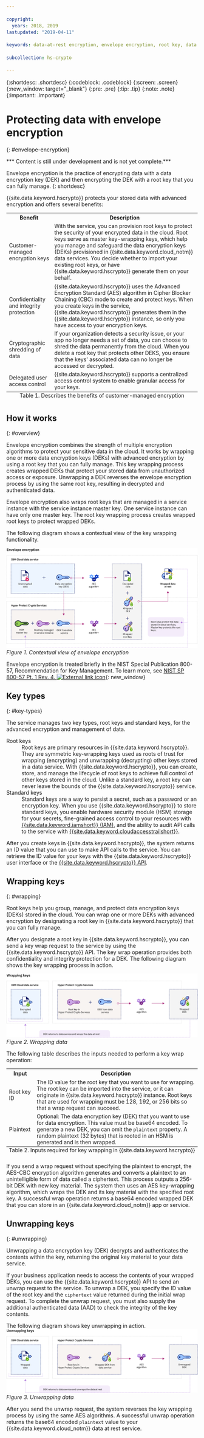 ```yaml
---

copyright:
  years: 2018, 2019
lastupdated: "2019-04-11"

keywords: data-at-rest encryption, envelope encryption, root key, data encryption key, protect data encryption key, encrypt data encryption key, wrap data encryption key, unwrap data encryption key

subcollection: hs-crypto

---
```


{:shortdesc: .shortdesc}
{:codeblock: .codeblock}
{:screen: .screen}
{:new_window: target="_blank"}
{:pre: .pre}
{:tip: .tip}
{:note: .note}
{:important: .important}

# Protecting data with envelope encryption
{: #envelope-encryption}

*** Content is still under development and is not yet complete.***

Envelope encryption is the practice of encrypting data with a data encryption key (DEK) and then encrypting the DEK with a root key that you can fully manage.
{: shortdesc}

{{site.data.keyword.hscrypto}} protects your stored data with advanced encryption and offers several benefits:

<table>
  <th>Benefit</th>
  <th>Description</th>
  <tr>
    <td>Customer-managed encryption keys</td>
    <td>With the service, you can provision root keys to protect the security of your encrypted data in the cloud. Root keys serve as master key-wrapping keys, which help you manage and safeguard the data encryption keys (DEKs) provisioned in {{site.data.keyword.cloud_notm}} data services. You decide whether to import your existing root keys, or have {{site.data.keyword.hscrypto}} generate them on your behalf.</td>
  </tr>
  <tr>
    <td>Confidentiality and integrity protection</td>
    <td>{{site.data.keyword.hscrypto}} uses the Advanced Encryption Standard (AES) algorithm in Cipher Blocker Chaining (CBC) mode to create and protect keys. When you create keys in the service, {{site.data.keyword.hscrypto}} generates them in the {{site.data.keyword.hscrypto}} instance, so only you have access to your encryption keys.</td>
  </tr>
  <tr>
    <td>Cryptographic shredding of data</td>
    <td>If your organization detects a security issue, or your app no longer needs a set of data, you can choose to shred the data permanently from the cloud. When you delete a root key that protects other DEKS, you ensure that the keys' associated data can no longer be accessed or decrypted.</td>
  </tr>
  <tr>
    <td>Delegated user access control</td>
    <td>{{site.data.keyword.hscrypto}} supports a centralized access control system to enable granular access for your keys.</td>
  </tr>
  <caption style="caption-side:bottom;">Table 1. Describes the benefits of customer-managed encryption</caption>
</table>

## How it works
{: #overview}

Envelope encryption combines the strength of multiple encryption algorithms to protect your sensitive data in the cloud. It works by wrapping one or more data encryption keys (DEKs) with advanced encryption by using a root key that you can fully manage. This key wrapping process creates wrapped DEKs that protect your stored data from unauthorized access or exposure. Unwrapping a DEK reverses the envelope encryption process by using the same root key, resulting in decrypted and authenticated data.

Envelope encryption also wraps root keys that are managed in a service instance with the service instance master key. One service instance can have only one master key. The root key wrapping process creates wrapped root keys to protect wrapped DEKs.

The following diagram shows a contextual view of the key wrapping functionality.

![The diagram shows a contextual view of envelope encryption.](image/envelope-encryption.png "The diagram shows a contextual view of envelope encryption.")
*Figure 1. Contextual view of envelope encryption*

Envelope encryption is treated briefly in the NIST Special Publication 800-57, Recommendation for Key Management. To learn more, see [NIST SP 800-57 Pt. 1 Rev. 4. ![External link icon](../../../icons/launch-glyph.svg "External link icon")](https://www.nist.gov/publications/recommendation-key-management-part-1-general-0){: new_window}

## Key types
{: #key-types}

The service manages two key types, root keys and standard keys, for the advanced encryption and management of data.

<dl>
  <dt>Root keys</dt>
    <dd>Root keys are primary resources in {{site.data.keyword.hscrypto}}. They are symmetric key-wrapping keys used as roots of trust for wrapping (encrypting) and unwrapping (decrypting) other keys stored in a data service. With {{site.data.keyword.hscrypto}}, you can create, store, and manage the lifecycle of root keys to achieve full control of other keys stored in the cloud. Unlike a standard key, a root key can never leave the bounds of the {{site.data.keyword.hscrypto}} service.</dd>
  <dt>Standard keys</dt>
    <dd>Standard keys are a way to persist a secret, such as a password or an encryption key. When you use {{site.data.keyword.hscrypto}} to store standard keys, you enable hardware security module (HSM) storage for your secrets, fine-grained access control to your resources with <a href="/docs/services/hs-crypto?topic=hs-crypto-manage-access" target="_blank">{{site.data.keyword.iamshort}} (IAM)</a>, and the ability to audit API calls to the service with <a href="/docs/services/hs-crypto?topic=hs-crypto-at-events" target="_blank">{{site.data.keyword.cloudaccesstrailshort}}</a>.</dd>
</dl>

After you create keys in {{site.data.keyword.hscrypto}}, the system returns an ID value that you can use to make API calls to the service. You can retrieve the ID value for your keys with the {{site.data.keyword.hscrypto}} user interface or the [{{site.data.keyword.hscrypto}} API](https://{DomainName}/apidocs/hs-crypto).

## Wrapping keys
{: #wrapping}

Root keys help you group, manage, and protect data encryption keys (DEKs) stored in the cloud. You can wrap one or more DEKs with advanced encryption by designating a root key in {{site.data.keyword.hscrypto}} that you can fully manage.

After you designate a root key in {{site.data.keyword.hscrypto}}, you can send a key wrap request to the service by using the {{site.data.keyword.hscrypto}} API. The key wrap operation provides both confidentiality and integrity protection for a DEK. The following diagram shows the key wrapping process in action.

![Wrapping data](image/wrapping-keys.png "The diagram shows key wrapping in action.")
*Figure 2. Wrapping data*

The following table describes the inputs needed to perform a key wrap operation:
<table>
  <th>Input</th>
  <th>Description</th>
  <tr>
    <td>Root key ID</td>
    <td>The ID value for the root key that you want to use for wrapping. The root key can be imported into the service, or it can originate in {{site.data.keyword.hscrypto}} instance. Root keys that are used for wrapping must be 128, 192, or 256 bits so that a wrap request can succeed.</td>
  </tr>
  <tr>
    <td>Plaintext</td>
    <td>Optional: The data encryption key (DEK) that you want to use for data encryption. This value must be base64 encoded. To generate a new DEK, you can omit the <code>plaintext</code> property. A random plaintext (32 bytes) that is rooted in an HSM is generated and is then wrapped.</td>
  </tr>
    <caption style="caption-side:bottom;">Table 2. Inputs required for key wrapping in {{site.data.keyword.hscrypto}}</caption>
</table>

If you send a wrap request without specifying the plaintext to encrypt, the AES-CBC encryption algorithm generates and converts a plaintext to an unintelligible form of data called a ciphertext. This process outputs a 256-bit DEK with new key material. The system then uses an AES key-wrapping algorithm, which wraps the DEK and its key material with the specified root key. A successful wrap operation returns a base64 encoded wrapped DEK that you can store in an {{site.data.keyword.cloud_notm}} app or service.

## Unwrapping keys
{: #unwrapping}

Unwrapping a data encryption key (DEK) decrypts and authenticates the contents within the key, returning the original key material to your data service.

If your business application needs to access the contents of your wrapped DEKs, you can use the {{site.data.keyword.hscrypto}} API to send an unwrap request to the service. To unwrap a DEK, you specify the ID value of the root key and the `ciphertext` value returned during the initial wrap request. To complete the unwrap request, you must also supply the additional authenticated data (AAD) to check the integrity of the key contents.

The following diagram shows key unwrapping in action.
![Unwrapping data](image/unwrapping-keys.png "Unwrapping data")
*Figure 3. Unwrapping data*

After you send the unwrap request, the system reverses the key wrapping process by using the same AES algorithms. A successful unwrap operation returns the base64 encoded `plaintext` value to your {{site.data.keyword.cloud_notm}} data at rest service.
